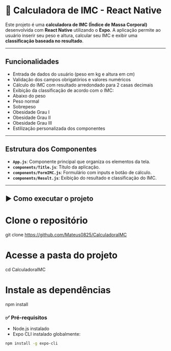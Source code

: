 # 📱 Calculadora de IMC - React Native

Este projeto é uma **calculadora de IMC (Índice de Massa Corporal)** desenvolvida com **React Native** utilizando o **Expo**. A aplicação permite ao usuário inserir seu peso e altura, calcular seu IMC e exibir uma **classificação baseada no resultado**.

---

## Funcionalidades

- Entrada de dados do usuário (peso em kg e altura em cm)
- Validação dos campos obrigatórios e valores numéricos
- Cálculo do IMC com resultado arredondado para 2 casas decimais
- Exibição da classificação de acordo com o IMC:
- Abaixo do peso
- Peso normal
- Sobrepeso
- Obesidade Grau I
- Obesidade Grau II
- Obesidade Grau III
- Estilização personalizada dos componentes

---

## Estrutura dos Componentes

- **`App.js`**: Componente principal que organiza os elementos da tela.
- **`components/Title.js`**: Título da aplicação.
- **`components/FormIMC.js`**: Formulário com inputs e botão de cálculo.
- **`components/Result.js`**: Exibição do resultado e classificação do IMC.

---

## ▶️ Como executar o projeto

# Clone o repositório
git clone https://github.com/Mateus0825/CalculadoraIMC

# Acesse a pasta do projeto
cd CalculadoraIMC

# Instale as dependências
npm install

### ✅ Pré-requisitos
- Node.js instalado
- Expo CLI instalado globalmente:
```bash
npm install -g expo-cli
